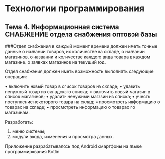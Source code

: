 # Технологии программирования
## Тема 4. Информационная система СНАБЖЕНИЕ отдела снабжения оптовой базы
###Отдел снабжения в каждый момент времени должен иметь точные данные о названии товаров, их количестве на складе, о названии магазинов, о названии и количестве каждого вида товара в каждом магазине, о заявках магазинов на текущий год.
	
 Отдел снабжения должен иметь возможность выполнять следующие операции:
 
•	включить новый товар в список товаров на складе;
•	удалить ненужный товар из складского списка;
•	включить новый магазин в список магазинов;
•	удалить ненужный магазин из списка;
•	учесть поступление некоторого товара на склад;
•	просмотреть информацию о товарах на складе;
•	просмотреть информацию о товарах по магазинам.
	
 Разработать:
 
1) 	меню системы;
2) 	модули ввода, изменения и просмотра данных.

Приложение разрабатывалось под Android смартфоны на языке программирования Kotlin
